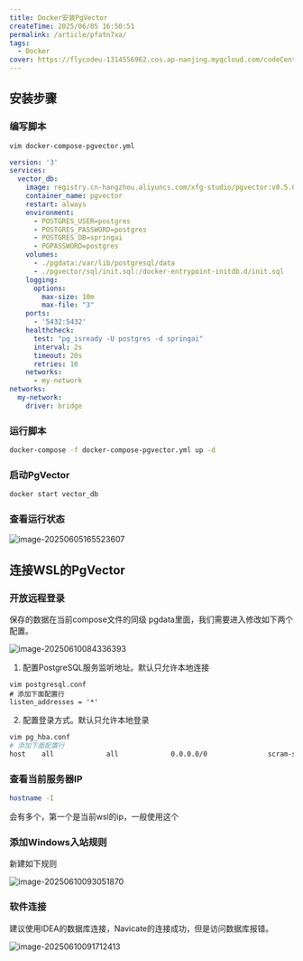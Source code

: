 ```yaml
---
title: Docker安装PgVector
createTime: 2025/06/05 16:50:51
permalink: /article/pfatn7xa/
tags:
  - Docker
cover: https://flycodeu-1314556962.cos.ap-nanjing.myqcloud.com/codeCenterImg/%E5%BE%AE%E4%BF%A1%E5%9B%BE%E7%89%87_20250605165958.jpg
---
```


## 安装步骤

### 编写脚本

```bash
vim docker-compose-pgvector.yml
```

```yml
version: '3'
services:
  vector_db:
    image: registry.cn-hangzhou.aliyuncs.com/xfg-studio/pgvector:v0.5.0
    container_name: pgvector
    restart: always
    environment:
      - POSTGRES_USER=postgres
      - POSTGRES_PASSWORD=postgres
      - POSTGRES_DB=springai
      - PGPASSWORD=postgres
    volumes:
      - ./pgdata:/var/lib/postgresql/data
      - ./pgvector/sql/init.sql:/docker-entrypoint-initdb.d/init.sql
    logging:
      options:
        max-size: 10m
        max-file: "3"
    ports:
      - '5432:5432'
    healthcheck:
      test: "pg_isready -U postgres -d springai"
      interval: 2s
      timeout: 20s
      retries: 10
    networks:
      - my-network
networks:
  my-network:
    driver: bridge                                                                                                                                                                                 ~                       
```
### 运行脚本
```bash
docker-compose -f docker-compose-pgvector.yml up -d
```

### 启动PgVector

```bash
docker start vector_db
```

### 查看运行状态

![image-20250605165523607](https://flycodeu-1314556962.cos.ap-nanjing.myqcloud.com/codeCenterImg/image-20250605165523607.png)

## 连接WSL的PgVector

### 开放远程登录

保存的数据在当前compose文件的同级 pgdata里面，我们需要进入修改如下两个配置。

![image-20250610084336393](https://flycodeu-1314556962.cos.ap-nanjing.myqcloud.com/codeCenterImg/image-20250610084336393.png)

1. 配置PostgreSQL服务监听地址。默认只允许本地连接

```shell
vim postgresql.conf
# 添加下面配置行
listen_addresses = '*'
```

2. 配置登录方式。默认只允许本地登录

```bash
vim pg_hba.conf
# 添加下面配置行
host    all             all             0.0.0.0/0               scram-sha-256
```

### 查看当前服务器IP

```bash
hostname -I
```

会有多个，第一个是当前wsl的ip，一般使用这个



### 添加Windows入站规则

新建如下规则

![image-20250610093051870](https://flycodeu-1314556962.cos.ap-nanjing.myqcloud.com/codeCenterImg/image-20250610093051870.png)

### 软件连接

建议使用IDEA的数据库连接，Navicate的连接成功，但是访问数据库报错。

![image-20250610091712413](https://flycodeu-1314556962.cos.ap-nanjing.myqcloud.com/codeCenterImg/image-20250610091712413.png)

